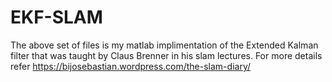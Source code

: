 # EKF-SLAM

The above set of files is my matlab implimentation of the Extended Kalman filter that was taught by Claus Brenner in his slam lectures.
For more details refer https://bijosebastian.wordpress.com/the-slam-diary/
